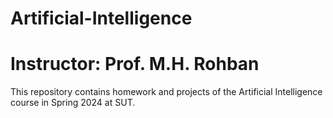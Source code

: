 # Artificial-Intelligence
# Instructor: Prof. M.H. Rohban

This repository contains homework and projects of the Artificial Intelligence course in Spring 2024 at SUT.
